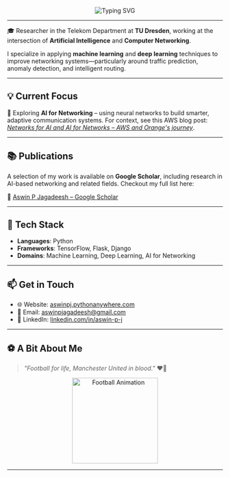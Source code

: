 <p align="center">
  <img src="https://readme-typing-svg.herokuapp.com?font=Fira+Code&size=24&pause=1000&color=000000&center=true&vCenter=true&width=435&lines=Hi%2C+I'm+Aswin;Researcher+at+TU+Dresden;AI+%E2%9A%9B+Networking+%3D+Future" alt="Typing SVG" />
</p>

---

🎓 Researcher in the Telekom Department at **TU Dresden**, working at the intersection of **Artificial Intelligence** and **Computer Networking**.

I specialize in applying **machine learning** and **deep learning** techniques to improve networking systems—particularly around traffic prediction, anomaly detection, and intelligent routing.

---
## 💡 Current Focus

🔬 Exploring **AI for Networking** – using neural networks to build smarter, adaptive communication systems. For context, see this AWS blog post: [*Networks for AI and AI for Networks – AWS and Orange's journey*](https://aws.amazon.com/blogs/industries/networks-for-ai-and-ai-for-networks-aws-and-oranges-journey/).

---

## 📚 Publications

A selection of my work is available on **Google Scholar**, including research in AI-based networking and related fields. Checkout my full list here:

🔗 [Aswin P Jagadeesh – Google Scholar](https://scholar.google.com/citations?user=HT0x_xYAAAAJ&hl=en)

---

## 🧠 Tech Stack

- **Languages**: Python  
- **Frameworks**: TensorFlow, Flask, Django  
- **Domains**: Machine Learning, Deep Learning, AI for Networking

---

## 📫 Get in Touch

- 🌐 Website: [aswinpj.pythonanywhere.com](http://aswinpj.pythonanywhere.com/)  
- 📧 Email: [aswinpjagadeesh@gmail.com](mailto:aswinpjagadeesh@gmail.com)  
- 💼 LinkedIn: [linkedin.com/in/aswin-p-j](https://www.linkedin.com/in/aswin-p-j/)

---

## ⚽️ A Bit About Me

> _"Football for life, Manchester United in blood."_ ❤️🖤

<p align="center">
  <img src="https://media0.giphy.com/media/v1.Y2lkPTc5MGI3NjExeXpqNmhwbHY3ZmJ6NDI2dTFraGxodWhzenVjaHZ5dGIxcW1wY3g4ZSZlcD12MV9pbnRlcm5hbF9naWZfYnlfaWQmY3Q9Zw/3UEMk24Ijpmfu/giphy.gif" width="200" alt="Football Animation"/>
</p>

---

<!-- GitHub Stats (optional) -->
<!--
## 📊 GitHub Stats
![Aswin's GitHub Stats](https://github-readme-stats.vercel.app/api?username=pjaswin&show_icons=true&theme=default)
-->
